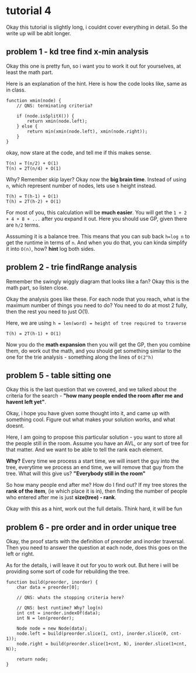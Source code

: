# tutorial 4
Okay this tutorial is slightly long, i couldnt cover everything in detail. So the write up will be abit longer.

## problem 1 - kd tree find x-min analysis
Okay this one is pretty fun, so i want you to work it out for yourselves, at least the math part. 

Here is an explanation of the hint. Here is how the code looks like, same as in class.

```
function xmin(node) {
    // QNS: terminating criteria?
    
    if (node.isSplitX()) {
        return xmin(node.left);
    } else {
        return min(xmin(node.left), xmin(node.right));
    }
}
```

okay, now stare at the code, and tell me if this makes sense.

```
T(n) = T(n/2) + O(1)
T(n) = 2T(n/4) + O(1)
```

Why? Remember skip layer? Okay now the **big brain time**. Instead of using `n`, which represent number of nodes, lets use `h` height instead.

```
T(h) = T(h-1) + O(1)
T(h) = 2T(h-2) + O(1)
```

For most of you, this calculation will be **much easier**. You will get the `1 + 2 + 4 + 8 + ...` after you expand it out. Here you should use GP, given there are `h/2` terms.

Asssuming it is a balance tree. This means that you can sub back `h=log n` to get the runtime in terms of `n`. And when you do that, you can kinda simplify it into `O(n)`, how? **hint** log both sides.

## problem 2 - trie findRange analysis
Remember the swingly wiggly diagram that looks like a fan? Okay this is the math part, so listen close.

Okay the analysis goes like these. For each node that you reach, what is the maximum number of things you need to do? You need to do at most 2 fully, then the rest you need to just O(1).

Here, we are using `h = len(word) = height of tree required to traverse`

```
T(h) = 2T(h-1) + O(1)
```

Now you do the **math expansion** then you will get the GP, then you combine them, do work out the math, and you should get something similar to the one for the trie analysis - something along the lines of `O(2^h)`

## problem 5 - table sitting one
Okay this is the last question that we covered, and we talked about the criteria for the search - **"how many people ended the room after me and havent left yet"**.

Okay, i hope you have given some thought into it, and came up with something cool. Figure out what makes your solution works, and what doesnt.

Here, I am going to propose this particular solution - you want to store all the people still in the room. Assume you have an AVL, or any sort of tree for that matter. And we want to be able to tell the rank each element. 

**Why?** Every time we process a start time, we will insert the guy into the tree, everytime we process an end time, we will remove that guy from the tree. What will this give us? **"Everybody still in the room"**

So how many people end after me? How do I find out? If my tree stores the **rank of the item**, (ie which place it is in), then finding the number of people who entered after me is just **size(tree) - rank**.

Okay with this as a hint, work out the full details. Think hard, it will be fun

## problem 6 - pre order and in order unique tree
Okay, the proof starts with the definition of preorder and inorder traversal. Then you need to answer the question at each node, does this goes on the left or right.

As for the details, i will leave it out for you to work out. But here i will be providing some sort of code  for rebuilding the tree.

```
function build(preorder, inorder) {
    char data = preorder[0];

    // QNS: whats the stopping criteria here?
    
    // QNS: best runtime? Why? log(n)
    int cnt = inorder.indexOf(data);
    int N = len(preorder);
    
    Node node = new Node(data);
    node.left = build(preorder.slice(1, cnt), inorder.slice(0, cnt-1));
    node.right = build(preorder.slice(1+cnt, N), inorder.slice(1+cnt, N));
    
    return node;
}
```
